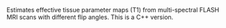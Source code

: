 Estimates effective tissue parameter maps (T1) from multi-spectral FLASH MRI scans with different flip angles. This is a C++ version.
